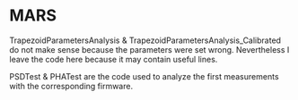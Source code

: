 # MARS

TrapezoidParametersAnalysis & TrapezoidParametersAnalysis_Calibrated do not make sense because the parameters were set wrong. Nevertheless I leave the code here because it may contain useful lines.

PSDTest & PHATest are the code used to analyze the first measurements with the corresponding firmware.

